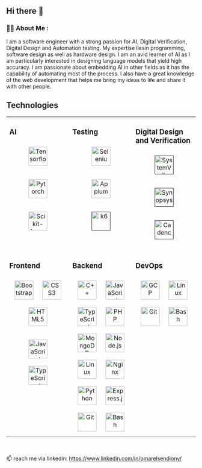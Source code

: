 ## Hi there 👋


### :man_technologist: About Me :
I am a software engineer with a strong passion for AI, Digital Verification, Digital Design and Automation testing. My expertise liesin
programming, software design as well as hardware design. I am an avid learner of AI as I am particularly interested in designing language
models that yield high accuracy. I am passionate about embedding AI in other fields as it has the capability of automating most of the
process. I also have a great knowledge of the web development that helps me bring my ideas to life and share it with other people.

## Technologies
<table><tr>
<td valign="top"  width="33%">

### AI

<div align="center">
<a href="https://www.tensorflow.org/" target="_blank"><img style="margin: 10px" src="https://yt3.googleusercontent.com/ytc/AIdro_lAp1zO3sFLjm6hBn_gH0nd3FzZ6c2GN5U85vwlbH1e9ME=s900-c-k-c0x00ffffff-no-rj" alt="Tensorflow" height="50" /></a>  

<a href="https://pytorch.org/" target="_blank"><img style="margin: 10px" src="https://miro.medium.com/v2/resize:fit:512/1*IMGOKBIN8qkOBt5CH55NSw.png" alt="Pytorch" height="50" /></a>  

<a href="https://scikit-learn.org/stable/" target="_blank"><img style="margin: 10px" src="https://encrypted-tbn0.gstatic.com/images?q=tbn:ANd9GcQ7IJhNVZ2UNFUlsJoPlVH3I_xuPqBVTa1GRA&s" alt="Scikit-learn" height="50" /></a>  
</div>
</td>

<td valign="top"  width="33%">
  
### Testing
<div align="center">
<a href="https://www.selenium.dev/" target="_blank"><img style="margin: 10px" src="https://miro.medium.com/v2/resize:fit:1400/1*musVE9e4bgjTWeoRmc-P_w.png" alt="Selenium" height="50" /></a>  

<a href="https://appium.io/docs/en/latest/" target="_blank"><img style="margin: 10px" src="https://images.g2crowd.com/uploads/product/image/social_landscape/social_landscape_4db5713c991f58ae5a2241277f06cd2e/appium.png" alt="Appium" height="50" /></a>  

<a href="" target="_blank"><img style="margin: 10px" src="https://encrypted-tbn0.gstatic.com/images?q=tbn:ANd9GcRg_bYvvXNpcfN5I71aaQ4kpNFYBksZhMuREA&s" alt="k6" height="50" /></a>  
</div>
</td>

<td valign="top"  width="33%">
  
### Digital Design and Verification
<div align="center">
<a href="" target="_blank"><img style="margin: 10px" src="https://blogs.sw.siemens.com/wp-content/uploads/sites/54/2020/07/SystemVerilog-.png" alt="SystemVerilog" height="50" /></a>  

<a href="" target="_blank"><img style="margin: 10px" src="https://logo.clearbit.com/synopsys.com?size=512" alt="Synopsys" height="50" /></a>  

<a href="" target="_blank"><img style="margin: 10px" src="https://logos-world.net/wp-content/uploads/2022/06/Cadence-Logo.png" alt="Cadence" height="50" /></a>  

</div>
</td>

</tr>

<tr><td valign="top" width="33%">

### Frontend  
<div align="center">  
<!-- <a href="https://reactjs.org/" target="_blank"><img style="margin: 10px" src="https://profilinator.rishav.dev/skills-assets/react-original-wordmark.svg" alt="React" height="50" /></a>   -->
<a href="https://getbootstrap.com/docs/3.4/javascript/" target="_blank"><img style="margin: 10px" src="https://profilinator.rishav.dev/skills-assets/bootstrap-plain.svg" alt="Bootstrap" height="50" /></a>  
<a href="https://www.w3schools.com/css/" target="_blank"><img style="margin: 10px" src="https://profilinator.rishav.dev/skills-assets/css3-original-wordmark.svg" alt="CSS3" height="50" /></a>  
<a href="https://en.wikipedia.org/wiki/HTML5" target="_blank"><img style="margin: 10px" src="https://profilinator.rishav.dev/skills-assets/html5-original-wordmark.svg" alt="HTML5" height="50" /></a>  

<a href="https://www.javascript.com/" target="_blank"><img style="margin: 10px" src="https://profilinator.rishav.dev/skills-assets/javascript-original.svg" alt="JavaScript" height="50" /></a>  
<a href="https://www.typescriptlang.org/" target="_blank"><img style="margin: 10px" src="https://profilinator.rishav.dev/skills-assets/typescript-original.svg" alt="TypeScript" height="50" /></a>  

</div>

</td>
<td valign="top" width="33%">



### Backend  
<div align="center">  
<a href="https://www.cplusplus.com/" target="_blank"><img style="margin: 10px" src="https://profilinator.rishav.dev/skills-assets/cplusplus-original.svg" alt="C++" height="50" /></a>  
<a href="https://www.javascript.com/" target="_blank"><img style="margin: 10px" src="https://profilinator.rishav.dev/skills-assets/javascript-original.svg" alt="JavaScript" height="50" /></a>  
<a href="https://www.typescriptlang.org/" target="_blank"><img style="margin: 10px" src="https://profilinator.rishav.dev/skills-assets/typescript-original.svg" alt="TypeScript" height="50" /></a>  
<a href="https://www.php.net/" target="_blank"><img style="margin: 10px" src="https://profilinator.rishav.dev/skills-assets/php-original.svg" alt="PHP" height="50" /></a>  
<a href="https://www.mongodb.com/" target="_blank"><img style="margin: 10px" src="https://profilinator.rishav.dev/skills-assets/mongodb-original-wordmark.svg" alt="MongoDB" height="50" /></a>  
<a href="https://nodejs.org/" target="_blank"><img style="margin: 10px" src="https://profilinator.rishav.dev/skills-assets/nodejs-original-wordmark.svg" alt="Node.js" height="50" /></a>  
<a href="https://www.linux.org/" target="_blank"><img style="margin: 10px" src="https://profilinator.rishav.dev/skills-assets/linux-original.svg" alt="Linux" height="50" /></a>  
<a href="https://www.nginx.com/" target="_blank"><img style="margin: 10px" src="https://profilinator.rishav.dev/skills-assets/nginx-original.svg" alt="Nginx" height="50" /></a>  
<a href="https://www.python.org/" target="_blank"><img style="margin: 10px" src="https://profilinator.rishav.dev/skills-assets/python-original.svg" alt="Python" height="50" /></a>  
<a href="https://expressjs.com/" target="_blank"><img style="margin: 10px" src="https://profilinator.rishav.dev/skills-assets/express-original-wordmark.svg" alt="Express.js" height="50" /></a>  
<a href="https://github.com/" target="_blank"><img style="margin: 10px" src="https://profilinator.rishav.dev/skills-assets/git-scm-icon.svg" alt="Git" height="50" /></a>  
<!-- <a href="https://redux.js.org/" target="_blank"><img style="margin: 10px" src="https://profilinator.rishav.dev/skills-assets/redux-original.svg" alt="Redux" height="50" /></a>   -->
<a href="https://www.gnu.org/software/bash/" target="_blank"><img style="margin: 10px" src="https://profilinator.rishav.dev/skills-assets/gnu_bash-icon.svg" alt="Bash" height="50" /></a>  
</div>

</td><td valign="top" width="33%">
  
### DevOps  
<div align="center">  
<!-- <a href="https://aws.amazon.com/" target="_blank"><img style="margin: 10px" src="https://profilinator.rishav.dev/skills-assets/amazonwebservices-original-wordmark.svg" alt="AWS" height="50" /></a>   -->
<a href="https://cloud.google.com/" target="_blank"><img style="margin: 10px" src="https://profilinator.rishav.dev/skills-assets/google_cloud-icon.svg" alt="GCP" height="50" /></a>  
<!-- <a href="https://kubernetes.io/" target="_blank"><img style="margin: 10px" src="https://profilinator.rishav.dev/skills-assets/kubernetes-icon.svg" alt="Kubernetes" height="50" /></a>   -->
<a href="https://www.linux.org/" target="_blank"><img style="margin: 10px" src="https://profilinator.rishav.dev/skills-assets/linux-original.svg" alt="Linux" height="50" /></a>  
<a href="https://github.com/" target="_blank"><img style="margin: 10px" src="https://profilinator.rishav.dev/skills-assets/git-scm-icon.svg" alt="Git" height="50" /></a>  
<a href="https://www.gnu.org/software/bash/" target="_blank"><img style="margin: 10px" src="https://profilinator.rishav.dev/skills-assets/gnu_bash-icon.svg" alt="Bash" height="50" /></a>  
</div>

</td></tr></table>  

<br/>  

📫 reach me via linkedin: https://www.linkedin.com/in/omarelsendiony/

<!--
**Omar-Elsendiony/Omar-Elsendiony** is a ✨ _special_ ✨ repository because its `README.md` (this file) appears on your GitHub profile.

Here are some ideas to get you started:

- 🔭 I’m currently working on ...
- 🌱 I’m currently learning ...
- 👯 I’m looking to collaborate on ...
- 🤔 I’m looking for help with ...
- 💬 Ask me about ...
- 📫 How to reach me: ...
- 😄 Pronouns: ...
- ⚡ Fun fact: ...
-->

